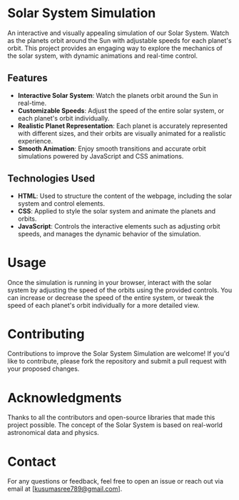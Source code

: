 # Solar System Simulation

An interactive and visually appealing simulation of our Solar System. Watch as the planets orbit around the Sun with adjustable speeds for each planet's orbit. This project provides an engaging way to explore the mechanics of the solar system, with dynamic animations and real-time control.

## Features

- **Interactive Solar System**: Watch the planets orbit around the Sun in real-time.
- **Customizable Speeds**: Adjust the speed of the entire solar system, or each planet's orbit individually.
- **Realistic Planet Representation**: Each planet is accurately represented with different sizes, and their orbits are visually animated for a realistic experience.
- **Smooth Animation**: Enjoy smooth transitions and accurate orbit simulations powered by JavaScript and CSS animations.

## Technologies Used

- **HTML**: Used to structure the content of the webpage, including the solar system and control elements.
- **CSS**: Applied to style the solar system and animate the planets and orbits.
- **JavaScript**: Controls the interactive elements such as adjusting orbit speeds, and manages the dynamic behavior of the simulation.

# Usage
Once the simulation is running in your browser, interact with the solar system by adjusting the speed of the orbits using the provided controls. You can increase or decrease the speed of the entire system, or tweak the speed of each planet's orbit individually for a more detailed view.

# Contributing
Contributions to improve the Solar System Simulation are welcome! If you'd like to contribute, please fork the repository and submit a pull request with your proposed changes.

# Acknowledgments
Thanks to all the contributors and open-source libraries that made this project possible.
The concept of the Solar System is based on real-world astronomical data and physics.

# Contact
For any questions or feedback, feel free to open an issue or reach out via email at [kusumasree789@gmail.com].
